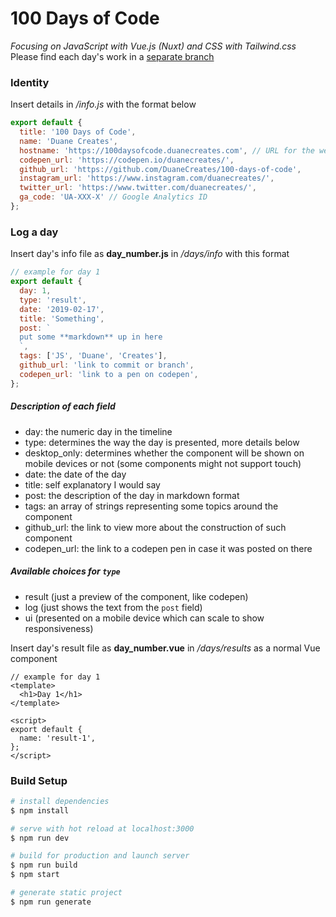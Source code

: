 # 100 Days of Code
*Focusing on JavaScript with Vue.js (Nuxt) and CSS with Tailwind.css*  
Please find each day's work in a [separate branch](https://github.com/DuaneCreates/100-days-of-code/branches)

### Identity
Insert details in */info.js* with the format below
```javascript
export default {
  title: '100 Days of Code',
  name: 'Duane Creates',
  hostname: 'https://100daysofcode.duanecreates.com', // URL for the website once deployed
  codepen_url: 'https://codepen.io/duanecreates/',
  github_url: 'https://github.com/DuaneCreates/100-days-of-code',
  instagram_url: 'https://www.instagram.com/duanecreates/',
  twitter_url: 'https://www.twitter.com/duanecreates/',
  ga_code: 'UA-XXX-X' // Google Analytics ID
};
```

### Log a day
Insert day's info file as **day_number.js** in */days/info* with this format
```javascript
// example for day 1
export default {
  day: 1,
  type: 'result',
  date: '2019-02-17',
  title: 'Something',
  post: `
  put some **markdown** up in here  
  `,
  tags: ['JS', 'Duane', 'Creates'],
  github_url: 'link to commit or branch',
  codepen_url: 'link to a pen on codepen',
};
```

##### Description of each field
- day: the numeric day in the timeline
- type: determines the way the day is presented, more details below
- desktop_only: determines whether the component will be shown on mobile devices or not (some components might not support touch)
- date: the date of the day
- title: self explanatory I would say
- post: the description of the day in markdown format 
- tags: an array of strings representing some topics around the component
- github_url: the link to view more about the construction of such component
- codepen_url: the link to a codepen pen in case it was posted on there

##### Available choices for ```type```
- result (just a preview of the component, like codepen)
- log (just shows the text from the ```post``` field)
- ui (presented on a mobile device which can scale to show responsiveness)

Insert day's result file as **day_number.vue** in */days/results* as a normal Vue component
```vue
// example for day 1
<template>
  <h1>Day 1</h1>
</template>

<script>
export default {
  name: 'result-1',
};
</script>
```

### Build Setup

``` bash
# install dependencies
$ npm install

# serve with hot reload at localhost:3000
$ npm run dev

# build for production and launch server
$ npm run build
$ npm start

# generate static project
$ npm run generate
```

